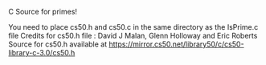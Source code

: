C Source for primes!

You need to place cs50.h and cs50.c in the same directory as the IsPrime.c file
Credits for cs50.h file : David J Malan, Glenn Holloway and Eric Roberts
Source for cs50.h available at https://mirror.cs50.net/library50/c/cs50-library-c-3.0/cs50.h 
